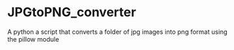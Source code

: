 # JPGtoPNG_converter
A python a script that converts a folder of jpg images into png format using the pillow module
